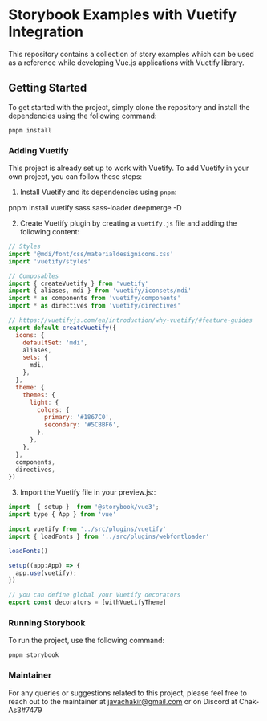 # Storybook Examples with Vuetify Integration

This repository contains a collection of story examples which can be used as a reference while developing Vue.js applications with Vuetify library.

## Getting Started

To get started with the project, simply clone the repository and install the dependencies using the following command:


`pnpm install`


### Adding Vuetify

This project is already set up to work with Vuetify. To add Vuetify in your own project, you can follow these steps:

1. Install Vuetify and its dependencies using `pnpm`:


pnpm install vuetify sass sass-loader deepmerge -D


2. Create Vuetify plugin by creating a `vuetify.js` file and adding the following content:

```javascript
// Styles
import '@mdi/font/css/materialdesignicons.css'
import 'vuetify/styles'

// Composables
import { createVuetify } from 'vuetify'
import { aliases, mdi } from 'vuetify/iconsets/mdi'
import * as components from 'vuetify/components'
import * as directives from 'vuetify/directives'

// https://vuetifyjs.com/en/introduction/why-vuetify/#feature-guides
export default createVuetify({
  icons: {
    defaultSet: 'mdi',
    aliases,
    sets: {
      mdi,
    },
  },
  theme: {
    themes: {
      light: {
        colors: {
          primary: '#1867C0',
          secondary: '#5CBBF6',
        },
      },
    },
  },
  components,
  directives,
})

```

3. Import the Vuetify file in your preview.js::

```javascript
import  { setup }  from '@storybook/vue3';
import type { App } from 'vue'

import vuetify from '../src/plugins/vuetify'
import { loadFonts } from '../src/plugins/webfontloader'

loadFonts()

setup((app:App) => {
  app.use(vuetify);
})

// you can define global your Vuetify decorators
export const decorators = [withVuetifyTheme]

```
### Running Storybook

To run the project, use the following command:

```
pnpm storybook
```

### Maintainer

For any queries or suggestions related to this project, please feel free to reach out to the maintainer at javachakir@gmail.com or on Discord at Chak-As3#7479
